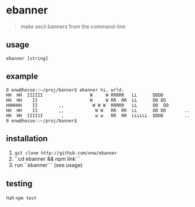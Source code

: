ebanner
======
> make ascii banners from the command-line

## usage
    ebanner [string]

## example
```
0 enw@hesse::~/proj/banner$ ebanner hi, wrld.
HH  HH  IIIIII                  W     W RRRRR   LL      DDDD
HH  HH    II                    W     W RR  RR  LL      DD DD
HHHHHH    II        ,,           W W W  RRRRR   LL      DD  DD
HH  HH    II        ,,            W W   RR  RR  LL      DD DD       ..
HH  HH  IIIIII       ,            w w   RR  RR  LLLLLL  DDDD        ..
0 enw@hesse::~/proj/banner$
```

## installation

1. ```git clone http://github.com/enw/ebanner```
2. ``cd ebanner && npm link```
3. run ``ebanner``` (see usage)

## testing
run ``` npm test ```
